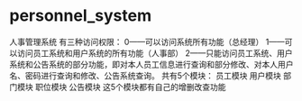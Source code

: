 # personnel_system
人事管理系统 
有三种访问权限： 
0——可以访问系统所有功能（总经理） 
1——可以访问员工系统和用户系统的所有功能（人事部） 
2——只能访问员工系统、用户系统和公告系统的部分功能，即对本人员工信息进行查询和部分修改、对本人用户名、密码进行查询和修改、公告系统查询。 
共有5个模块： 
员工模块 用户模块 部门模块 职位模块 公告模块 
这5个模块都有自己的增删改查功能
